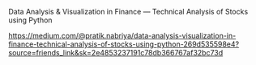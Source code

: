 Data Analysis & Visualization in Finance — Technical Analysis of Stocks using Python

https://medium.com/@pratik.nabriya/data-analysis-visualization-in-finance-technical-analysis-of-stocks-using-python-269d535598e4?source=friends_link&sk=2e4853237191c78db366767af32bc73d 
